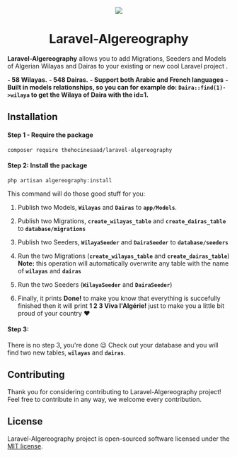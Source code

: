 <p align="center"><img src="https://i.imgur.com/05tgtP5.png"></p>
<h1 align="center">Laravel-Algereography</h1>

**Laravel-Algereography** allows you to add Migrations, Seeders and Models of Algerian Wilayas and Dairas to your existing or new cool Laravel project .

**- 58 Wilayas.**
**- 548 Dairas.**
**- Support both Arabic and French languages**
**- Built in models relationships, so you can for example do: `Daira::find(1)->wilaya` to get the Wilaya of Daira with the id=1.** 


## Installation
#### Step 1 - Require the package
    composer require thehocinesaad/laravel-algereography

#### Step 2: Install the package
    php artisan algereography:install

This command will do those good stuff for you:
1. Publish two Models, **`Wilayas`** and **`Dairas`** to **`app/Models`**.

2. Publish two Migrations, **`create_wilayas_table`** and **`create_dairas_table`** to **`database/migrations`**

3. Publish two Seeders, **`WilayaSeeder`** and **`DairaSeeder`** to **`database/seeders`**

3. Run the two Migrations (**`create_wilayas_table`** and **`create_dairas_table`**)
**Note:** this operation will automatically overwrite any table with the name of **`wilayas`** and **`dairas`**

4. Run the two Seeders (**`WilayaSeeder`** and **`DairaSeeder`**)

5. Finally, it prints **Done!** to make you know that everything is succefully finished then it will print **1 2 3 Viva l'Algérie!** just to make you a little bit proud of your country :heart:

#### Step 3:
There is no step 3, you're done :wink:
Check out your database and you will find two new tables, **`wilayas`** and **`dairas`**.

## Contributing
Thank you for considering contributing to Laravel-Algereography project! Feel free to contribute in any way, we welcome every contribution.

## License
Laravel-Algereography project is open-sourced software licensed under the [MIT license](https://github.com/theHocineSaad/laravel-algereography/blob/main/LICENSE.md "MIT license").